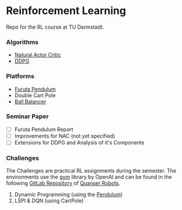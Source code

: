 # Reinforcement Learning
Repo for the RL course at TU Darmstadt.

### Algorithms
* [Natural Actor Critic](https://homes.cs.washington.edu/~todorov/courses/amath579/reading/NaturalActorCritic.pdf "Link to the Paper") 
* [DDPG](https://arxiv.org/pdf/1509.02971.pdf)

### Platforms
* [Furuta Pendulum](https://www.quanser.com/products/rotary-inverted-pendulum/)
* Double Cart Pole
* [Ball Balancer](https://www.quanser.com/products/2-dof-ball-balancer/)

### Seminar Paper

- [ ] Furuta Pendulum Report
- [ ] Improvements for NAC (not yet specified)
- [ ] Extensions for DDPG and Analysis of it's Components

### Challenges

The Challenges are practical RL assignments during the semester. The environments use the [gym](https://gym.openai.com/) library by OpenAI and can be found in the following [GitLab Repository](https://git.ias.informatik.tu-darmstadt.de/quanser/clients) of [Quanser Robots](https://www.quanser.com/products/).

1. Dynamic Programming (using the [Pendulum](https://gym.openai.com/envs/Pendulum-v0/))
2. LSPI & DQN (using CartPole)

